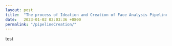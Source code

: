 ```yaml
---
layout: post
title:  "The process of Ideation and Creation of Face Analysis Pipeline"
date:   2023-01-02 02:03:36 +0800
permalink: "/pipelineCreation/"
---	
```

test